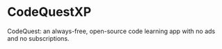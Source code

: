 # CodeQuestXP
CodeQuest: an always-free, open-source code learning app with no ads and no subscriptions.
